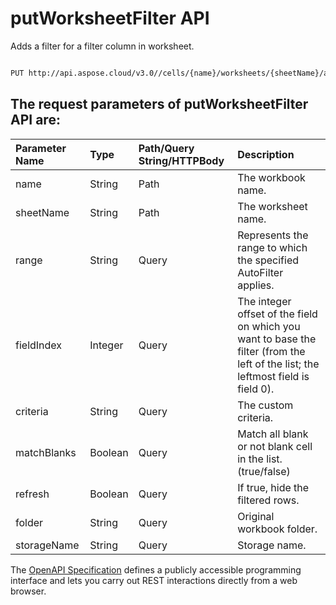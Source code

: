 # **putWorksheetFilter API**

Adds a filter for a filter column in worksheet.             

```bash

PUT http://api.aspose.cloud/v3.0//cells/{name}/worksheets/{sheetName}/autoFilter/filter

```

## The request parameters of **putWorksheetFilter** API are: 

| Parameter Name | Type | Path/Query String/HTTPBody | Description | 
| :- | :- | :- |:- | 
|name|String|Path|The workbook name.|
|sheetName|String|Path|The worksheet name.|
|range|String|Query|Represents the range to which the specified AutoFilter applies.|
|fieldIndex|Integer|Query|The integer offset of the field on which you want to base the filter (from the left of the list; the leftmost field is field 0).|
|criteria|String|Query|The custom criteria.|
|matchBlanks|Boolean|Query|Match all blank or  not blank cell in the list.(true/false)|
|refresh|Boolean|Query|If true, hide the filtered rows.|
|folder|String|Query|Original workbook folder.|
|storageName|String|Query|Storage name.|


The [OpenAPI Specification](https://reference.aspose.cloud/cells/#/AutoFilterController/PutWorksheetFilter) defines a publicly accessible programming interface and lets you carry out REST interactions directly from a web browser.
